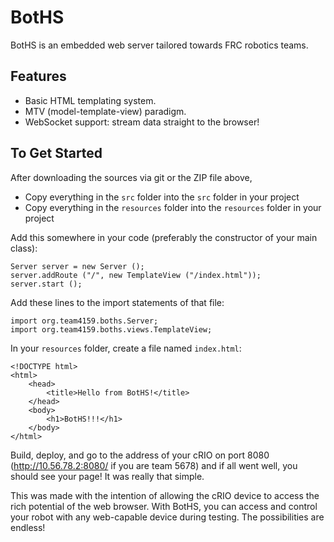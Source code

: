 BotHS
=====
BotHS is an embedded web server tailored towards FRC robotics teams.

Features
--------
* Basic HTML templating system.
* MTV (model-template-view) paradigm.
* WebSocket support: stream data straight to the browser!

To Get Started
--------------
After downloading the sources via git or the ZIP file above,

* Copy everything in the `src` folder into the `src` folder in your project
* Copy everything in the `resources` folder into the `resources` folder in your project

Add this somewhere in your code (preferably the constructor of your main class):

	Server server = new Server ();
	server.addRoute ("/", new TemplateView ("/index.html"));
	server.start ();

Add these lines to the import statements of that file:

	import org.team4159.boths.Server;
	import org.team4159.boths.views.TemplateView;

In your `resources` folder, create a file named `index.html`:

	<!DOCTYPE html>
	<html>
		<head>
			<title>Hello from BotHS!</title>
		</head>
		<body>
			<h1>BotHS!!!</h1>
		</body>
	</html>

Build, deploy, and go to the address of your cRIO on port 8080
(http://10.56.78.2:8080/ if you are team 5678) and if all went
well, you should see your page! It was really that simple.

This was made with the intention of allowing the cRIO device to
access the rich potential of the web browser. With BotHS, you can access and
control your robot with any web-capable device during testing.
The possibilities are endless!
